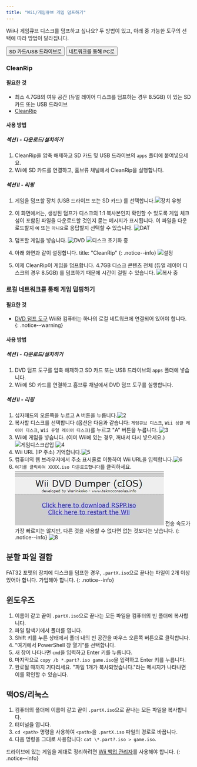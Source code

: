 ```yaml
---
title: "Wii/게임큐브 게임 덤프하기"
---
```


Wii나 게임큐브 디스크를 덤프하고 싶나요? 두 방법이 있고, 아래 중 가능한 도구의 선택에 따라 방법이 달라집니다.

<button class="tablinks btn btn--large btn--primary" id="defaultOpen" onclick="openTab(event, 'cleanrip')">SD 카드/USB 드라이브로</button>
<button class="tablinks btn btn--large btn--info" onclick="openTab(event, 'dump-smb')">네트워크를 통해 PC로</button>

<div id="cleanrip" class="blanktabcontent" markdown="1">

### CleanRip

#### 필요한 것

- 최소 4.7GB의 여유 공간 (듀얼 레이어 디스크를 덤프하는 경우 8.5GB) 이 있는 SD 카드 또는 USB 드라이브
- [CleanRip](https://oscwii.org/library/app/cleanrip)

#### 사용 방법

##### 섹션 I - 다운로드/설치하기

1. CleanRip을 압축 해제하고 SD 카드 및 USB 드라이브의 `apps` 폴더에 붙여넣으세요.
1. Wii에 SD 카드를 연결하고, 홈브류 채널에서 CleanRip을 실행합니다.

##### 섹션 II - 리핑

1. 게임을 덤프할 장치 (USB 드라이브 또는 SD 카드) 를 선택합니다.![장치 유형](/images/CleanRip/2.png)
1. 이 화면에서는, 생성된 덤프가 디스크의 1:1 복사본인지 확인할 수 있도록 게임 체크섬이 포함된 파일을 다운로드할 것인지 묻는 메시지가 표시됩니다. 이 파일을 다운로드할지 `예` 또는 `아니요`로 응답할지 선택할 수 있습니다. ![DAT](/images/CleanRip/3.png)
1. 덤프할 게임을 넣습니다. ![DVD](/images/CleanRip/4.png) ![디스크 초기화 중](/images/CleanRip/5.png)
1. 아래 화면과 같이 설정합니다.
title: "CleanRip"
{: .notice--info}
![설정](/images/CleanRip/6.png)

1. 이제 CleanRip이 게임을 덤프합니다. 4.7GB 디스크 콘텐츠 전체 (듀얼 레이어 디스크의 경우 8.5GB) 를 덤프하기 때문에 시간이 걸릴 수 있습니다. ![복사 중](/images/CleanRip/7.png)
</div>

<div id="dump-smb" class="blanktabcontent" markdown="1">

### 로컬 네트워크를 통해 게임 덤핑하기

#### 필요한 것

- [DVD 덤프 도구](/assets/files/DVDDumpTool.zip)
Wii와 컴퓨터는 하나의 로컬 네트워크에 연결되어 있어야 합니다.
{: .notice--warning}

#### 사용 방법

##### 섹션 I - 다운로드/설치하기

1. DVD 덤프 도구를 압축 해제하고 SD 카드 또는 USB 드라이브의 `apps` 폴더에 넣습니다.
1. Wii에 SD 카드를 연결하고 홈브류 채널에서 DVD 덤프 도구를 실행합니다.

##### 섹션 II - 리핑

1. 십자패드의 오른쪽을 누르고 A 버튼을 누릅니다.![2](/images/DumpDiscs_LAN/2.png)
1. 복사할 디스크를 선택합니다 (옵션은 다음과 같습니다: `게임큐브 디스크`, `Wii 싱글 레이어 디스크`, `Wii 듀얼 레이어 디스크`)를 누르고 "A" 버튼을 누릅니다. ![3](/images/DumpDiscs_LAN/3.png)
1. Wii에 게임을 넣습니다. (이미 Wii에 있는 경우, 꺼내서 다시 넣으세요.) ![게임디스크삽입](/images/DumpDiscs_LAN/insertthedisc.jpg) ![4](/images/DumpDiscs_LAN/4.png)
1. Wii URL (IP 주소) 기억합니다.![5](/images/DumpDiscs_LAN/5.png)
1. 컴퓨터의 웹 브라우저에서 주소 표시줄로 이동하여 Wii URL을 입력합니다.![6](/images/DumpDiscs_LAN/6.png)
1. `여기를 클릭하여 XXXX.iso 다운로드합니다`를 클릭하세요. ![7](/images/DumpDiscs_LAN/7.jpg)
전송 속도가 가장 빠르지는 않지만, 다른 것을 사용할 수 없다면 없는 것보다는 낫습니다.
{: .notice--info}
![8](/images/DumpDiscs_LAN/8.PNG)
</div>

## 분할 파일 결합

FAT32 포맷의 장치에 디스크를 덤프한 경우, `.partX.iso`으로 끝나는 파일이 2개 이상 있어야 합니다. 가입해야 합니다.
{: .notice--info}

## 윈도우즈

1. 이름이 같고 끝이 `.partX.iso`으로 끝나는 모든 파일을 컴퓨터의 빈 폴더에 복사합니다.
1. 파일 탐색기에서 폴더를 엽니다.
1. Shift 키를 누른 상태에서 폴더 내의 빈 공간을 마우스 오른쪽 버튼으로 클릭합니다.
1. "여기에서 PowerShell 창 열기"를 선택합니다.
1. 새 창이 나타나면 `cmd`을 입력하고 Enter 키를 누릅니다.
1. 마지막으로 `copy /b *.part?.iso game.iso`을 입력하고 Enter 키를 누릅니다.
1. 완료될 때까지 기다리세요. "파일 1개가 복사되었습니다."라는 메시지가 나타나면 이를 확인할 수 있습니다.

## 맥OS/리눅스

1.  컴퓨터의 폴더에 이름이 같고 끝이 `.partX.iso`으로 끝나는 모든 파일을 복사합니다.
1.  터미널을 엽니다.
1.  `cd <path>` 명령을 사용하여 `<path>`을 `.partX.iso` 파일의 경로로 바꿉니다.
1.  다음 명령을 그대로 사용합니다: `cat \*.part?.iso > game.iso`.

드라이브에 있는 게임을 제대로 정리하려면 [Wii 백업 관리자](wiibackupmanager)를 사용해야 합니다.
{: .notice--info}

<script>
    let tabcontent = document.getElementsByClassName("blanktabcontent");
    let tablinks = document.getElementsByClassName("tablinks");

    for (e of tabcontent) element.style.display = "none";

    function openTab(evt, tabName) {
        let element;

        for (element of tabcontent) {
            element.style.display = "none";
        }

        for (element of tablinks) {
            element.className = element.className.replace("btn--primary", "btn--info");
            if (!element.className.includes('btn--info'))
                element.className += " btn--info";
        }

        document.getElementById(tabName).style.display = "block";
        evt.currentTarget.className = evt.currentTarget.className.replace("btn--info", "btn--primary");
    }

    // Get the element with id="defaultOpen" and click on it
    document.getElementById("defaultOpen").click();
</script>
